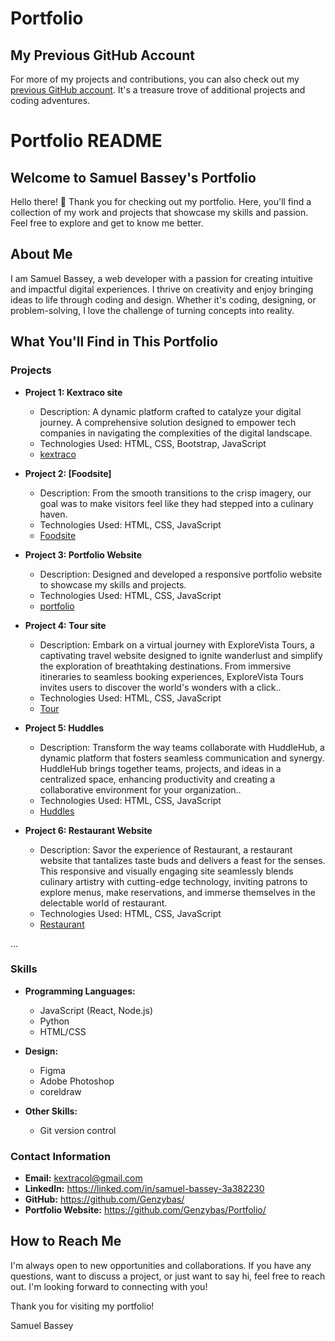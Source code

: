 # Portfolio
## My Previous GitHub Account

For more of my projects and contributions, you can also check out my [previous GitHub account](https://github.com/genzy-bassey). It's a treasure trove of additional projects and coding adventures.

# Portfolio README

## Welcome to Samuel Bassey's Portfolio

Hello there! 👋 Thank you for checking out my portfolio. Here, you'll find a collection of my work and projects that showcase my skills and passion. Feel free to explore and get to know me better.

## About Me

I am Samuel Bassey, a web developer with a passion for creating intuitive and impactful digital experiences. I thrive on creativity and enjoy bringing ideas to life through coding and design. Whether it's coding, designing, or problem-solving, I love the challenge of turning concepts into reality.

## What You'll Find in This Portfolio

### Projects

- **Project 1: Kextraco site**
  - Description: A dynamic platform crafted to catalyze your digital journey. A comprehensive solution designed to empower tech companies in navigating the complexities of the digital landscape.
  - Technologies Used: HTML, CSS, Bootstrap, JavaScript
  - [kextraco](https://github.com/Genzybas/Kextraco/)

- **Project 2: [Foodsite]**
  - Description: From the smooth transitions to the crisp imagery, our goal was to make visitors feel like they had stepped into a culinary haven.
  - Technologies Used: HTML, CSS, JavaScript
  - [Foodsite](https://food-site-omega.vercel.app/)

- **Project 3: Portfolio Website**
  - Description: Designed and developed a responsive portfolio website to showcase my skills and projects.
  - Technologies Used: HTML, CSS, JavaScript
  - [portfolio](https://github.com/Genzybas/Portfolio/)

- **Project 4: Tour site**
  - Description: Embark on a virtual journey with ExploreVista Tours, a captivating travel website designed to ignite wanderlust and simplify the exploration of breathtaking destinations. From immersive itineraries to seamless booking experiences, ExploreVista Tours invites users to discover the world's wonders with a click..
  - Technologies Used: HTML, CSS, JavaScript
  - [Tour](https://tour-steel.vercel.app/)

- **Project 5: Huddles**
  - Description: Transform the way teams collaborate with HuddleHub, a dynamic platform that fosters seamless communication and synergy. HuddleHub brings together teams, projects, and ideas in a centralized space, enhancing productivity and creating a collaborative environment for your organization..
  - Technologies Used: HTML, CSS, JavaScript
  - [Huddles](https://huddles-six.vercel.app/)
    
- **Project 6: Restaurant Website**
  - Description: Savor the experience of Restaurant, a restaurant website that tantalizes taste buds and delivers a feast for the senses. This responsive and visually engaging site seamlessly blends culinary artistry with cutting-edge technology, inviting patrons to explore menus, make reservations, and immerse themselves in the delectable world of restaurant.
  - Technologies Used: HTML, CSS, JavaScript
  - [Restaurant](https://restaurant-ten-ecru.vercel.app/)
 

...

### Skills

- **Programming Languages:**
  - JavaScript (React, Node.js)
  -  Python
  -  HTML/CSS

- **Design:**
  - Figma
  - Adobe Photoshop
  - coreldraw

- **Other Skills:**
  - Git version control

  
### Contact Information

- **Email:** kextracol@gmail.com
- **LinkedIn:** https://linked.com/in/samuel-bassey-3a382230
- **GitHub:** https://github.com/Genzybas/
- **Portfolio Website:** https://github.com/Genzybas/Portfolio/

## How to Reach Me

I'm always open to new opportunities and collaborations. If you have any questions, want to discuss a project, or just want to say hi, feel free to reach out. I'm looking forward to connecting with you!

Thank you for visiting my portfolio!

Samuel Bassey
